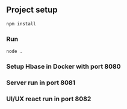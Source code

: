 
## Project setup
```
npm install
```

### Run
```
node .
```

### Setup Hbase in Docker with port 8080
### Server run in port 8081
### UI/UX react run in port 8082
